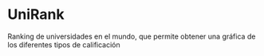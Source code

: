 # UniRank
Ranking de universidades en el mundo, que permite obtener una gráfica de los diferentes tipos de calificación
